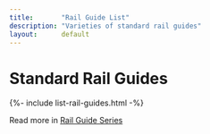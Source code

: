 ```yaml
---
title:       "Rail Guide List"
description: "Varieties of standard rail guides"
layout:      default
---
```


<h1 class="centered">Standard Rail Guides</h1>

<section class="refrence-list">
  {%- include list-rail-guides.html -%}
</section>

<p class="centered">Read more in <a href="{{'notes/rail-guides/' | absolute_url }}">Rail Guide Series</a></p>
